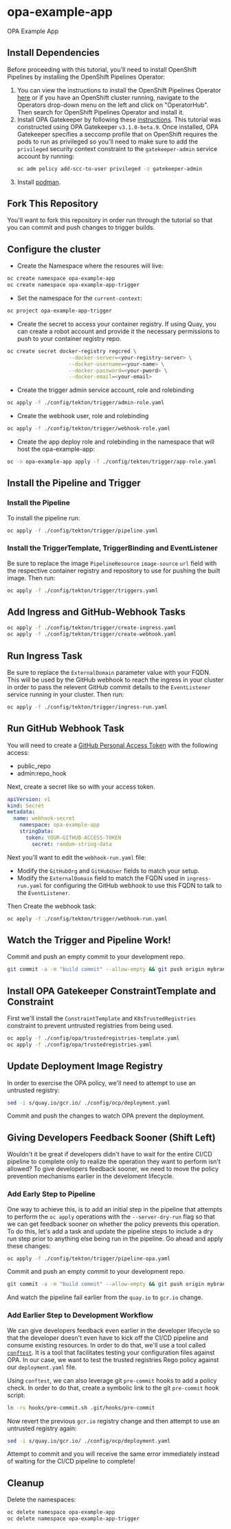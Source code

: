 # opa-example-app

OPA Example App

## Install Dependencies

Before proceeding with this tutorial, you'll need to install OpenShift
Pipelines by installing the OpenShift Pipelines Operator:
1. You can view the instructions to install the OpenShift Pipelines Operator
   [here](https://github.com/openshift/tektoncd-pipeline-operator) or if you
   have an OpenShift cluster running, navigate to the Operators drop-down menu
   on the left and click on "OperatorHub". Then search for OpenShift Pipelines
   Operator and install it.
1. Install OPA Gatekeeper by following these
   [instructions](https://github.com/open-policy-agent/gatekeeper#installation).
   This tutorial was constructed using OPA Gatekeeper `v3.1.0-beta.9`. Once
   installed, OPA Gatekeeper specifies a seccomp profile that on OpenShift
   requires the pods to run as privileged so you'll need to make sure to add
   the `privileged` security context constraint to the
   `gatekeeper-admin` service account by running:
   ```bash
   oc adm policy add-scc-to-user privileged -z gatekeeper-admin
   ```
1. Install [podman](https://podman.io/).

## Fork This Repository

You'll want to fork this repository in order run through the tutorial so that
you can commit and push changes to trigger builds.

## Configure the cluster

- Create the Namespace where the resoures will live:

```bash
oc create namespace opa-example-app
oc create namespace opa-example-app-trigger
```

- Set the namespace for the `current-context`:

```bash
oc project opa-example-app-trigger
```

- Create the secret to access your container registry. If using Quay, you can
  create a robot account and provide it the necessary permissions to push to
  your container registry repo.

```bash
oc create secret docker-registry regcred \
                    --docker-server=<your-registry-server> \
                    --docker-username=<your-name> \
                    --docker-password=<your-pword> \
                    --docker-email=<your-email>
```

- Create the trigger admin service account, role and rolebinding

```bash
oc apply -f ./config/tekton/trigger/admin-role.yaml
```

- Create the webhook user, role and rolebinding

```bash
oc apply -f ./config/tekton/trigger/webhook-role.yaml
```

- Create the app deploy role and rolebinding in the namespace that will host
  the opa-example-app:

```bash
oc -n opa-example-app apply -f ./config/tekton/trigger/app-role.yaml
```

## Install the Pipeline and Trigger

### Install the Pipeline

To install the pipeline run:

```bash
oc apply -f ./config/tekton/trigger/pipeline.yaml
```

### Install the TriggerTemplate, TriggerBinding and EventListener

Be sure to replace the image `PipelineResource` `image-source` `url` field with
the respective container registry and repository to use for pushing the built
image. Then run:

```bash
oc apply -f ./config/tekton/trigger/triggers.yaml
```

## Add Ingress and GitHub-Webhook Tasks

```bash
oc apply -f ./config/tekton/trigger/create-ingress.yaml
oc apply -f ./config/tekton/trigger/create-webhook.yaml
```

## Run Ingress Task

Be sure to replace the `ExternalDomain` parameter value with your FQDN. This
will be used by the GitHub webhook to reach the ingress in your cluster in
order to pass the relevent GitHub commit details to the `EventListener` service
running in your cluster. Then run:

```bash
oc apply -f ./config/tekton/trigger/ingress-run.yaml
```

## Run GitHub Webhook Task

You will need to create a [GitHub Personal Access
Token](https://help.github.com/en/articles/creating-a-personal-access-token-for-the-command-line#creating-a-token)
with the following access:

- public_repo
- admin:repo_hook

Next, create a secret like so with your access token.

```yaml
apiVersion: v1
kind: Secret
metadata:
  name: webhook-secret
    namespace: opa-example-app
    stringData:
      token: YOUR-GITHUB-ACCESS-TOKEN
        secret: random-string-data
```

Next you'll want to edit the `webhook-run.yaml` file:
- Modify the `GitHubOrg` and `GitHubUser` fields to match your setup.
- Modify the `ExternalDomain` field to match the FQDN used in
  `ingress-run.yaml` for configuring the GitHub webhook to use this FQDN to
  talk to the `EventListener`.

Then Create the webhook task:

```bash
oc apply -f ./config/tekton/trigger/webhook-run.yaml
```

## Watch the Trigger and Pipeline Work!

Commit and push an empty commit to your development repo.

```bash
git commit -a -m "build commit" --allow-empty && git push origin mybranch
```

## Install OPA Gatekeeper ConstraintTemplate and Constraint

First we'll install the `ConstraintTemplate` and `K8sTrustedRegistries`
constraint to prevent untrusted registries from being used.

```bash
oc apply -f ./config/opa/trustedregistries-template.yaml
oc apply -f ./config/opa/trustedregistries.yaml
```

## Update Deployment Image Registry

In order to exercise the OPA policy, we'll need to attempt to use an untrusted
registry:

```bash
sed -i s/quay.io/gcr.io/ ./config/ocp/deployment.yaml
```

Commit and push the changes to watch OPA prevent the deployment.

## Giving Developers Feedback Sooner (Shift Left)

Wouldn't it be great if developers didn't have to wait for the entire CI/CD
pipeline to complete only to realize the operation they want to perform isn't
allowed? To give developers feedback sooner, we need to move the policy
prevention mechanisms earlier in the develoment lifecycle.

### Add Early Step to Pipeline

One way to achieve this, is to add an initial step in the pipeline that
attempts to perform the `oc apply` operations with the `--server-dry-run`
flag so that we can get feedback sooner on whether the policy prevents this
operation. To do this, let's add a task and update the pipeline steps to
include a dry run step prior to anything else being run in the pipeline. Go
ahead and apply these changes:

```bash
oc apply -f ./config/tekton/trigger/pipeline-opa.yaml
```

Commit and push an empty commit to your development repo.

```bash
git commit -a -m "build commit" --allow-empty && git push origin mybranch
```

And watch the pipeline fail earlier from the `quay.io` to `gcr.io` change.

### Add Earlier Step to Development Workflow

We can give developers feedback even earlier in the developer lifecycle so that
the developer doesn't even have to kick off the CI/CD pipeline and consume
existing resources. In order to do that, we'll use a tool called
[`conftest`](https://github.com/instrumenta/conftest). It is a tool that
facilitates testing your configuration files against OPA. In our case, we want
to test the trusted registries Rego policy against our `deployment.yaml` file.

Using `conftest`, we can also leverage git `pre-commit` hooks to add a policy
check. In order to do that, create a symbolic link to the git `pre-commit` hook
script:

```bash
ln -rs hooks/pre-commit.sh .git/hooks/pre-commit
```

Now revert the previous `gcr.io` registry change and then attempt to use an
untrusted registry again:

```bash
sed -i s/quay.io/gcr.io/ ./config/ocp/deployment.yaml
```

Attempt to commit and you will receive the same error immediately instead of
waiting for the CI/CD pipeline to complete!

## Cleanup

Delete the namespaces:

```bash
oc delete namespace opa-example-app
oc delete namespace opa-example-app-trigger
```
